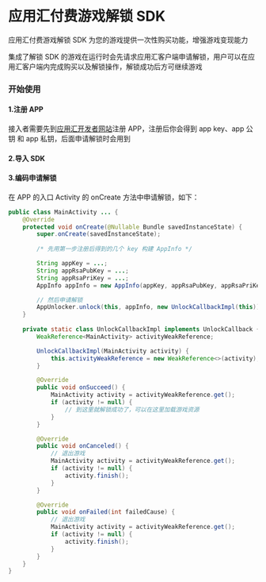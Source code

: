 # 应用汇付费游戏解锁 SDK

应用汇付费游戏解锁 SDK 为您的游戏提供一次性购买功能，增强游戏变现能力

集成了解锁 SDK 的游戏在运行时会先请求应用汇客户端申请解锁，用户可以在应用汇客户端内完成购买以及解锁操作，解锁成功后方可继续游戏

### 开始使用

#### 1.注册 APP

接入者需要先到[应用汇开发者网站][appchina_dev_site]注册 APP，注册后你会得到 app key、app 公钥 和 app 私钥，后面申请解锁时会用到

#### 2.导入 SDK

#### 3.编码申请解锁

在 APP 的入口 Activity 的 onCreate 方法中申请解锁，如下：

```java
public class MainActivity ... {
    @Override
    protected void onCreate(@Nullable Bundle savedInstanceState) {
        super.onCreate(savedInstanceState);
    
        /* 先用第一步注册后得到的几个 key 构建 AppInfo */

        String appKey = ...;
        String appRsaPubKey = ...;
        String appRsaPriKey = ...;
        AppInfo appInfo = new AppInfo(appKey, appRsaPubKey, appRsaPriKey);

        // 然后申请解锁
        AppUnlocker.unlock(this, appInfo, new UnlockCallbackImpl(this));
    }
    
    private static class UnlockCallbackImpl implements UnlockCallback {
        WeakReference<MainActivity> activityWeakReference;

        UnlockCallbackImpl(MainActivity activity) {
            this.activityWeakReference = new WeakReference<>(activity);
        }

        @Override
        public void onSucceed() {
            MainActivity activity = activityWeakReference.get();
            if (activity != null) {
                // 到这里就解锁成功了，可以在这里加载游戏资源
            }
        }

        @Override
        public void onCanceled() {
            // 退出游戏
            MainActivity activity = activityWeakReference.get();
            if (activity != null) {
                activity.finish();
            }
        }

        @Override
        public void onFailed(int failedCause) {
            // 退出游戏
            MainActivity activity = activityWeakReference.get();
            if (activity != null) {
                activity.finish();
            }
        }
    }
}
```

[appchina_dev_site]: http://dev.appchina.com/dev/index
